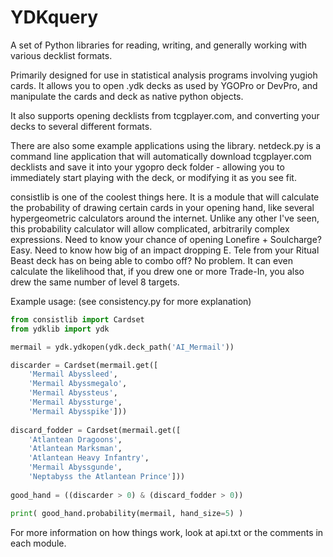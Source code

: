 # YDKquery

A set of Python libraries for reading, writing, and generally working with various decklist formats.

Primarily designed for use in statistical analysis programs involving yugioh cards. It allows you to open .ydk decks as used by YGOPro or DevPro, and manipulate the cards and deck as native python objects.

It also supports opening decklists from tcgplayer.com, and converting your decks to several different formats.

There are also some example applications using the library.
netdeck.py is a command line application that will automatically download tcgplayer.com decklists and save it into your ygopro deck folder - allowing you to immediately start playing with the deck, or modifying it as you see fit.

consistlib is one of the coolest things here. It is a module that will calculate the probability of drawing certain cards in your opening hand, like several hypergeometric calculators around the internet. Unlike any other I've seen, this probability calculator will allow complicated, arbitrarily complex expressions. Need to know your chance of opening Lonefire + Soulcharge? Easy. Need to know how big of an impact dropping E. Tele from your Ritual Beast deck has on being able to combo off? No problem. It can even calculate the likelihood that, if you drew one or more Trade-In, you also drew the same number of level 8 targets.

Example usage: (see consistency.py for more explanation)

```python
from consistlib import Cardset
from ydklib import ydk

mermail = ydk.ydkopen(ydk.deck_path('AI_Mermail'))

discarder = Cardset(mermail.get([
	'Mermail Abyssleed',
	'Mermail Abyssmegalo',
	'Mermail Abyssteus',
	'Mermail Abyssturge',
	'Mermail Abysspike']))
	
discard_fodder = Cardset(mermail.get([
	'Atlantean Dragoons',
	'Atlantean Marksman',
	'Atlantean Heavy Infantry',
	'Mermail Abyssgunde',
	'Neptabyss the Atlantean Prince']))
	
good_hand = ((discarder > 0) & (discard_fodder > 0))

print( good_hand.probability(mermail, hand_size=5) )
```

For more information on how things work, look at api.txt or the comments in each module.
